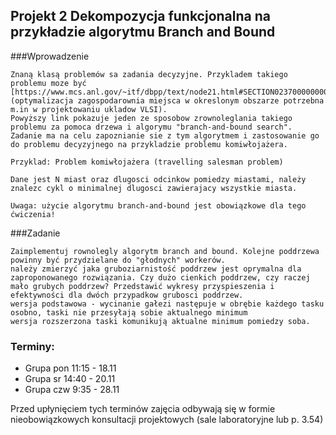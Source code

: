 ## Projekt 2 Dekompozycja funkcjonalna na przykładzie algorytmu Branch and Bound

###Wprowadzenie

    Znaną klasą problemów sa zadania decyzyjne. Przykladem takiego problemu moze być [https://www.mcs.anl.gov/~itf/dbpp/text/node21.html#SECTION02370000000000000000](optymalizacja zagospodarownia miejsca w okreslonym obszarze potrzebna m.in w projektowaniu ukladow VLSI).
    Powyższy link pokazuje jeden ze sposobow zrownoleglania takiego problemu za pomoca drzewa i algorymu "branch-and-bound search". Zadanie ma na celu zapoznianie sie z tym algorytmem i zastosowanie go do problemu decyzyjnego na przykladzie problemu komiwłojażera.
    
    Przyklad: Problem komiwłojażera (travelling salesman problem)
    
    Dane jest N miast oraz dlugosci odcinkow pomiedzy miastami, należy znalezc cykl o minimalnej dlugosci zawierajacy wszystkie miasta.
    
    Uwaga: użycie algorytmu branch-and-bound jest obowiązkowe dla tego ćwiczenia! 

###Zadanie

    Zaimplementuj rownolegly algorytm branch and bound. Kolejne poddrzewa powinny być przydzielane do "głodnych" workerów.
    należy zmierzyć jaka gruboziarnistość poddrzew jest oprymalna dla zaproponowanego rozwiązania. Czy dużo cienkich poddrzew, czy raczej mało grubych poddrzew? Przedstawić wykresy przyspieszenia i efektywności dla dwóch przypadkow grubosci poddrzew.
    wersja podstawowa - wycinanie gałezi następuje w obrębie każdego tasku osobno, taski nie przesyłają sobie aktualnego minimum
    wersja rozszerzona taski komunikują aktualne minimum pomiedzy soba. 

### Terminy:

* Grupa pon 11:15 - 18.11
* Grupa sr 14:40 - 20.11
* Grupa czw 9:35 - 28.11

Przed upłynięciem tych terminów zajęcia odbywają się w formie nieobowiązkowych konsultacji projektowych (sale laboratoryjne lub p. 3.54) 



